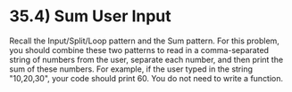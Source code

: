 # 35.4) Sum User Input

Recall the Input/Split/Loop pattern and the Sum pattern. For this problem, you
should combine these two patterns to read in a comma-separated string of numbers
from the user, separate each number, and then print the sum of these numbers.
For example, if the user typed in the string "10,20,30", your code should print
60. You do not need to write a function.
